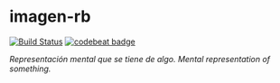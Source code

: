 # imagen-rb

[![Build Status](https://travis-ci.org/grodowski/imagen-rb.svg?branch=master)](https://travis-ci.org/grodowski/imagen-rb)
[![codebeat badge](https://codebeat.co/badges/f75bdccf-829b-4139-bcd7-dc68f2c5986b)](https://codebeat.co/projects/github-com-grodowski-imagen-rb-master)

*Representación mental que se tiene de algo.*
*Mental representation of something.*
